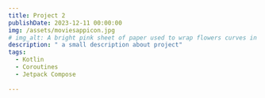 ```yaml
---
title: Project 2
publishDate: 2023-12-11 00:00:00
img: /assets/moviesappicon.jpg
# img_alt: A bright pink sheet of paper used to wrap flowers curves in front of rich blue background
description: " a small description about project"
tags:
  - Kotlin
  - Coroutines
  - Jetpack Compose 
  
---
```


